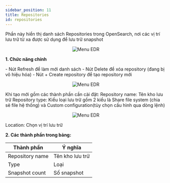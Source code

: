 ```yaml
---
sidebar_position: 11
title: Repositories
id: repositories
---
```

Phần này hiển thị danh sách Repositories trong OpenSearch, nơi các vị trí lưu trữ từ xa được sử dụng để lưu trữ snapshot
<p align="center">
  <img src="/img/Setting/Index/repo.png" alt="Menu EDR" />
</p>
<p><b>1. Chức năng chính</b></p>
- Nút Refresh để làm mới danh sách
- Nút Delete để xóa repository (đang bị vô hiệu hóa)
- Nút + Create repository để tạo repository mới
<p align="center">
  <img src="/img/Setting/Index/createrepo.png" alt="Menu EDR" />
</p>
    Khi tạo mới gồm các thành phần cần cài đặt:
    Repository name: Tên kho lưu trữ
    Repository type: Kiểu loại lưu trữ gồm 2 kiểu là Share file system (chia sẻ file hệ thống) và Custom configuration(tùy chọn cấu hình qua dòng lệnh)
    <p align="center">
      <img src="/img/Setting/Index/repotype.png" alt="Menu EDR" />
    </p>
    Location: Chọn vị trí lưu trữ
<p><b>2. Các thành phần trong bảng:</b></p>
<table class="">
    <thead>
      <tr>
        <th>Thành phần</th>
        <th>Ý nghĩa</th>
      </tr>
    </thead>
    <tbody>
      <tr>
        <td>Repository name</td>
        <td>Tên kho lưu trữ</td>
      </tr>
      <tr>
        <td>Type</td>
        <td>Loại</td>
      </tr>
      <tr>
        <td>Snapshot count</td>
        <td>Số snapshot</td>
        </tr>
  </tbody>
</table>
<br />






